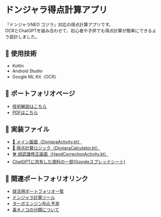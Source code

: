 # ドンジャラ得点計算アプリ

「ドンジャラNEO ゴジラ」対応の得点計算アプリです。  
OCRとChatGPTを組み合わせて、初心者や子供でも得点計算が簡単にできるよう設計しました。

## 🔧 使用技術
- Kotlin
- Android Studio
- Google ML Kit（OCR）

## 📄 ポートフォリオページ
- [技術解説はこちら](https://s-nakamura333.github.io/donjara/)
- [PDFはこちら](https://github.com/s-nakamura333/donjara/blob/8b32a072000d8eeec1d20beff45048ff9b66ea9c/docs/donjara_pdf20250530.pdf)
## 📁 実装ファイル
<ul>
  <li><a href="donjara-src/DonjaraActivity.kt" target="_blank">📱 メイン画面（DonjaraActivity.kt）</a></li>
  <li><a href="donjara-src/DonjaraCalculator.kt" target="_blank">🧮 得点計算ロジック（DonjaraCalculator.kt）</a></li>
  <li><a href="donjara-src/HandCorrectionActivity.kt" target="_blank">🛠️ 誤認識修正画面（HandCorrectionActivity.kt）</a></li>
    <li><a href="https://docs.google.com/spreadsheets/d/13CZPRzGq6BKNJoJBxhMyVq7V38bt4eQrb_T3CHLwn4Q/edit?usp=sharing" target="_blank">ChatGPTに共有した資料の一部(Googleスプレッドシート)</a></li>
</ul>

<h2>📎 関連ポートフォリオリンク</h2>
<ul>
  <li><a href="https://github.com/s-nakamura333/sn-portfolio-site" target="_blank">就活用ポートフォリオ一覧</a></li>
  <li><a href="https://github.com/s-nakamura333/donjara" target="_blank">ドンジャラ計算ツール</a></li>
  <li><a href="https://github.com/s-nakamura333/RUL-prediction" target="_blank">ターボエンジンRUL予測</a></li>
  <li><a href="https://github.com/s-nakamura333/kinoko" target="_blank">毒キノコの分類について</a></li>
</ul>


